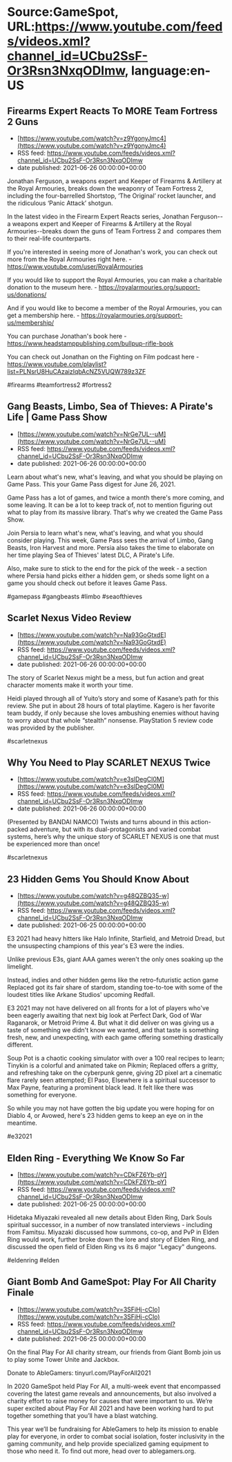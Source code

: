 # Source:GameSpot, URL:https://www.youtube.com/feeds/videos.xml?channel_id=UCbu2SsF-Or3Rsn3NxqODImw, language:en-US

## Firearms Expert Reacts To MORE Team Fortress 2 Guns
 - [https://www.youtube.com/watch?v=z9YgonyJmc4](https://www.youtube.com/watch?v=z9YgonyJmc4)
 - RSS feed: https://www.youtube.com/feeds/videos.xml?channel_id=UCbu2SsF-Or3Rsn3NxqODImw
 - date published: 2021-06-26 00:00:00+00:00

Jonathan Ferguson, a weapons expert and Keeper of Firearms & Artillery at the Royal Armouries, breaks down the weaponry of Team Fortress 2, including the four-barrelled Shortstop, ‘The Original’ rocket launcher, and the ridiculous ‘Panic Attack’ shotgun.

In the latest video in the Firearm Expert Reacts series, Jonathan Ferguson--a weapons expert and Keeper of Firearms & Artillery at the Royal Armouries--breaks down the guns of Team Fortress 2 and  compares them to their real-life counterparts.

If you're interested in seeing more of Jonathan's work, you can check out more from the Royal Armouries right here. - https://www.youtube.com/user/RoyalArmouries

If you would like to support the Royal Armouries, you can make a charitable donation to the museum here. - https://royalarmouries.org/support-us/donations/

And if you would like to become a member of the Royal Armouries, you can get a membership here. - https://royalarmouries.org/support-us/membership/

You can purchase Jonathan's book here - https://www.headstamppublishing.com/bullpup-rifle-book

You can check out Jonathan on the Fighting on Film podcast here - https://www.youtube.com/playlist?list=PLNsrU8HuCAzaizIqbAcNZ5VUQW789z3ZF

#firearms #teamfortress2 #fortress2

## Gang Beasts, Limbo, Sea of Thieves: A Pirate's Life | Game Pass Show
 - [https://www.youtube.com/watch?v=NrGe7UL--uM](https://www.youtube.com/watch?v=NrGe7UL--uM)
 - RSS feed: https://www.youtube.com/feeds/videos.xml?channel_id=UCbu2SsF-Or3Rsn3NxqODImw
 - date published: 2021-06-26 00:00:00+00:00

Learn about what's new, what's leaving, and what you should be playing on Game Pass. This your Game Pass digest for June 26, 2021.

Game Pass has a lot of games, and twice a month there's more coming, and some leaving. It can be a lot to keep track of, not to mention figuring out what to play from its massive library. That's why we created the Game Pass Show.

Join Persia to learn what's new, what's leaving, and what you should consider playing. This week, Game Pass sees the arrival of Limbo, Gang Beasts, Iron Harvest and more. Persia also takes the time to elaborate on her time playing Sea of Thieves' latest DLC, A Pirate's Life. 

Also, make sure to stick to the end for the pick of the week - a section where Persia hand picks either a hidden gem, or sheds some light on a game you should check out before it leaves Game Pass.

#gamepass #gangbeasts #limbo #seaofthieves

## Scarlet Nexus Video Review
 - [https://www.youtube.com/watch?v=Na93GoGtxdE](https://www.youtube.com/watch?v=Na93GoGtxdE)
 - RSS feed: https://www.youtube.com/feeds/videos.xml?channel_id=UCbu2SsF-Or3Rsn3NxqODImw
 - date published: 2021-06-26 00:00:00+00:00

The story of Scarlet Nexus might be a mess, but fun action and great character moments make it worth your time.

Heidi played through all of Yuito’s story and some of Kasane’s path for this review. She put in about 28 hours of total playtime. Kagero is her favorite team buddy, if only because she loves ambushing enemies without having to worry about that whole “stealth” nonsense. PlayStation 5 review code was provided by the publisher.

#scarletnexus

## Why You Need to Play SCARLET NEXUS Twice
 - [https://www.youtube.com/watch?v=e3slDegCl0M](https://www.youtube.com/watch?v=e3slDegCl0M)
 - RSS feed: https://www.youtube.com/feeds/videos.xml?channel_id=UCbu2SsF-Or3Rsn3NxqODImw
 - date published: 2021-06-26 00:00:00+00:00

(Presented by BANDAI NAMCO) Twists and turns abound in this action-packed adventure, but with its dual-protagonists and varied combat systems, here’s why the unique story of SCARLET NEXUS is one that must be experienced more than once!

#scarletnexus

## 23 Hidden Gems You Should Know About
 - [https://www.youtube.com/watch?v=g48QZBQ35-w](https://www.youtube.com/watch?v=g48QZBQ35-w)
 - RSS feed: https://www.youtube.com/feeds/videos.xml?channel_id=UCbu2SsF-Or3Rsn3NxqODImw
 - date published: 2021-06-25 00:00:00+00:00

E3 2021 had heavy hitters like Halo Infinite, Starfield, and Metroid Dread, but the unsuspecting champions of this year's E3 were the indies.

Unlike previous E3s, giant AAA games weren't the only ones soaking up the limelight. 

Instead, indies and other hidden gems like the retro-futuristic action game Replaced got its fair share of stardom, standing toe-to-toe with some of the loudest titles like Arkane Studios' upcoming Redfall.

E3 2021 may not have delivered on all fronts for a lot of players who've been eagerly awaiting that next big look at Perfect Dark, God of War Raganarok, or Metroid Prime 4. But what it did deliver on was giving us a taste of something we didn't know we wanted, and that taste is something fresh, new, and unexpecting, with each game offering something drastically different.

Soup Pot is a chaotic cooking simulator with over a 100 real recipes to learn;  Tinykin is a colorful and animated take on Pikmin; Replaced offers a gritty, and refreshing take on the cyberpunk genre, giving 2D pixel art a cinematic flare rarely seen attempted; El Paso, Elsewhere is a spiritual successor to Max Payne, featuring a prominent black lead. It felt like there was something for everyone.

So while you may not have gotten the big update you were hoping for on Diablo 4, or Avowed, here's 23 hidden gems to keep an eye on in the meantime.

#e32021

## Elden Ring - Everything We Know So Far
 - [https://www.youtube.com/watch?v=CDkFZ6Yb-pY](https://www.youtube.com/watch?v=CDkFZ6Yb-pY)
 - RSS feed: https://www.youtube.com/feeds/videos.xml?channel_id=UCbu2SsF-Or3Rsn3NxqODImw
 - date published: 2021-06-25 00:00:00+00:00

Hidetaka Miyazaki revealed all new details about Elden Ring, Dark Souls spiritual successor, in a number of now translated interviews - including from Famitsu. Miyazaki discussed how summons, co-op, and PvP in Elden Ring would work, further broke down the lore and story of Elden Ring, and discussed the open field of Elden Ring vs its 6 major "Legacy" dungeons.

#eldenring #elden

## Giant Bomb And GameSpot: Play For All Charity Finale
 - [https://www.youtube.com/watch?v=3SFiHj-cClo](https://www.youtube.com/watch?v=3SFiHj-cClo)
 - RSS feed: https://www.youtube.com/feeds/videos.xml?channel_id=UCbu2SsF-Or3Rsn3NxqODImw
 - date published: 2021-06-25 00:00:00+00:00

On the final Play For All charity stream, our friends from Giant Bomb join us to play some Tower Unite and Jackbox.

Donate to AbleGamers: tinyurl.com/PlayForAll2021

In 2020 GameSpot held Play For All, a multi-week event that encompassed covering the latest game reveals and announcements, but also involved a charity effort to raise money for causes that were important to us. We’re super excited about Play For All 2021 and have been working hard to put together something that you’ll have a blast watching. 

This year we’ll be fundraising for AbleGamers to help its mission to enable play for everyone, in order to combat social isolation, foster inclusivity in the gaming community, and help provide specialized gaming equipment to those who need it. To find out more, head over to ablegamers.org.

